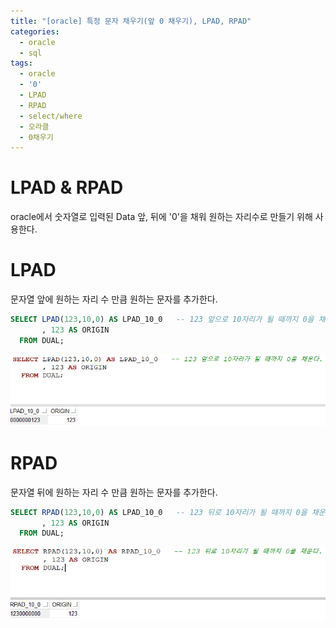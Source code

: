 ```yaml
---
title: "[oracle] 특정 문자 채우기(앞 0 채우기), LPAD, RPAD"
categories:
  - oracle
  - sql
tags:
  - oracle
  - '0'
  - LPAD
  - RPAD
  - select/where
  - 오라클
  - 0채우기
---
```


# LPAD & RPAD
oracle에서 숫자열로 입력된 Data 앞, 뒤에 '0'을 채워 원하는 자리수로 만들기 위해 사용한다. 


# LPAD 
문자열 앞에 원하는 자리 수 만큼 원하는 문자를 추가한다.  

```sql
SELECT LPAD(123,10,0) AS LPAD_10_0   -- 123 앞으로 10자리가 될 때까지 0을 채운다. 
       , 123 AS ORIGIN
  FROM DUAL;
```

![set define on](/assets/images/oracle_lpad.png)




# RPAD 
문자열 뒤에 원하는 자리 수 만큼 원하는 문자를 추가한다.  

```sql
SELECT RPAD(123,10,0) AS LPAD_10_0   -- 123 뒤로 10자리가 될 때까지 0을 채운다. 
       , 123 AS ORIGIN
  FROM DUAL;
```

![set define on](/assets/images/oracle_rpad.png)

